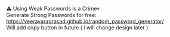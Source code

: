⚠️ Using Weak Passwords is a Crime💀<br> 
Generate Strong Passwords for free: https://veeravaraprasad.github.io/random_password_generator/  <br>
Will add copy button in future ( i will change design later ) 
